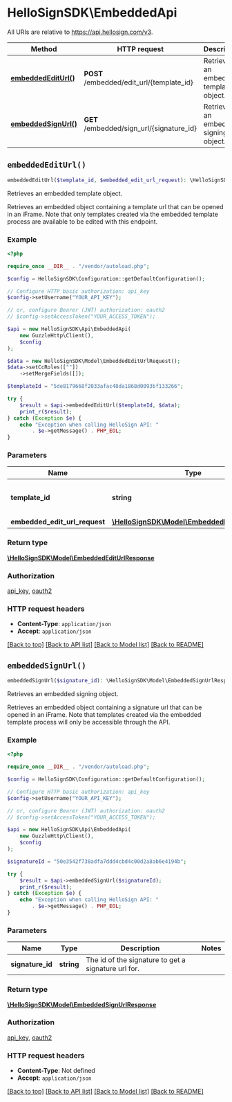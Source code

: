 # HelloSignSDK\EmbeddedApi

All URIs are relative to https://api.hellosign.com/v3.

| Method | HTTP request | Description |
| ------------- | ------------- | ------------- |
| [**embeddedEditUrl()**](EmbeddedApi.md#embeddedEditUrl) | **POST** /embedded/edit_url/{template_id} | Retrieves an embedded template object. |
| [**embeddedSignUrl()**](EmbeddedApi.md#embeddedSignUrl) | **GET** /embedded/sign_url/{signature_id} | Retrieves an embedded signing object. |


## `embeddedEditUrl()`

```php
embeddedEditUrl($template_id, $embedded_edit_url_request): \HelloSignSDK\Model\EmbeddedEditUrlResponse
```

Retrieves an embedded template object.

Retrieves an embedded object containing a template url that can be opened in an iFrame. Note that only templates created via the embedded template process are available to be edited with this endpoint.

### Example

```php
<?php

require_once __DIR__ . "/vendor/autoload.php";

$config = HelloSignSDK\Configuration::getDefaultConfiguration();

// Configure HTTP basic authorization: api_key
$config->setUsername("YOUR_API_KEY");

// or, configure Bearer (JWT) authorization: oauth2
// $config->setAccessToken("YOUR_ACCESS_TOKEN");

$api = new HelloSignSDK\Api\EmbeddedApi(
    new GuzzleHttp\Client(),
    $config
);

$data = new HelloSignSDK\Model\EmbeddedEditUrlRequest();
$data->setCcRoles([""])
    ->setMergeFields([]);

$templateId = "5de8179668f2033afac48da1868d0093bf133266";

try {
    $result = $api->embeddedEditUrl($templateId, $data);
    print_r($result);
} catch (Exception $e) {
    echo "Exception when calling HelloSign API: "
        . $e->getMessage() . PHP_EOL;
}

```

### Parameters

|Name | Type | Description  | Notes |
| ------------- | ------------- | ------------- | ------------- |
| **template_id** | **string**| The id of the template to edit. | |
| **embedded_edit_url_request** | [**\HelloSignSDK\Model\EmbeddedEditUrlRequest**](../Model/EmbeddedEditUrlRequest.md)|  | |

### Return type

[**\HelloSignSDK\Model\EmbeddedEditUrlResponse**](../Model/EmbeddedEditUrlResponse.md)

### Authorization

[api_key](../../README.md#api_key), [oauth2](../../README.md#oauth2)

### HTTP request headers

- **Content-Type**: `application/json`
- **Accept**: `application/json`

[[Back to top]](#) [[Back to API list]](../../README.md#endpoints)
[[Back to Model list]](../../README.md#models)
[[Back to README]](../../README.md)

## `embeddedSignUrl()`

```php
embeddedSignUrl($signature_id): \HelloSignSDK\Model\EmbeddedSignUrlResponse
```

Retrieves an embedded signing object.

Retrieves an embedded object containing a signature url that can be opened in an iFrame. Note that templates created via the embedded template process will only be accessible through the API.

### Example

```php
<?php

require_once __DIR__ . "/vendor/autoload.php";

$config = HelloSignSDK\Configuration::getDefaultConfiguration();

// Configure HTTP basic authorization: api_key
$config->setUsername("YOUR_API_KEY");

// or, configure Bearer (JWT) authorization: oauth2
// $config->setAccessToken("YOUR_ACCESS_TOKEN");

$api = new HelloSignSDK\Api\EmbeddedApi(
    new GuzzleHttp\Client(),
    $config
);

$signatureId = "50e3542f738adfa7ddd4cbd4c00d2a8ab6e4194b";

try {
    $result = $api->embeddedSignUrl($signatureId);
    print_r($result);
} catch (Exception $e) {
    echo "Exception when calling HelloSign API: "
        . $e->getMessage() . PHP_EOL;
}

```

### Parameters

|Name | Type | Description  | Notes |
| ------------- | ------------- | ------------- | ------------- |
| **signature_id** | **string**| The id of the signature to get a signature url for. | |

### Return type

[**\HelloSignSDK\Model\EmbeddedSignUrlResponse**](../Model/EmbeddedSignUrlResponse.md)

### Authorization

[api_key](../../README.md#api_key), [oauth2](../../README.md#oauth2)

### HTTP request headers

- **Content-Type**: Not defined
- **Accept**: `application/json`

[[Back to top]](#) [[Back to API list]](../../README.md#endpoints)
[[Back to Model list]](../../README.md#models)
[[Back to README]](../../README.md)
